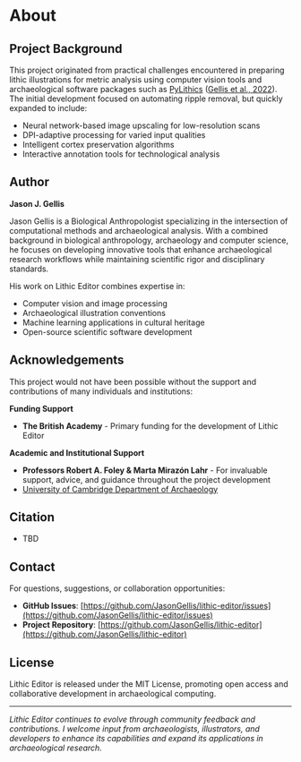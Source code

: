 # About

## Project Background

This project originated from practical challenges encountered in preparing lithic illustrations for metric analysis using computer vision tools and archaeological software packages such as [PyLithics](https://github.com/alan-turing-institute/Palaeoanalytics) ([Gellis et al., 2022](https://doi.org/10.21105/joss.03738)). The initial development focused on automating ripple removal, but quickly expanded to include:

- Neural network-based image upscaling for low-resolution scans
- DPI-adaptive processing for varied input qualities
- Intelligent cortex preservation algorithms
- Interactive annotation tools for technological analysis

## Author

**Jason J. Gellis**

Jason Gellis is a Biological Anthropologist specializing in the intersection of computational methods and archaeological analysis. With a combined background in biological anthropology, archaeology and computer science, he focuses on developing innovative tools that enhance archaeological research workflows while maintaining scientific rigor and disciplinary standards.

His work on Lithic Editor combines expertise in:

- Computer vision and image processing
- Archaeological illustration conventions
- Machine learning applications in cultural heritage
- Open-source scientific software development


## Acknowledgements

This project would not have been possible without the support and contributions of many individuals and institutions:

**Funding Support**

- **The British Academy** - Primary funding for the development of Lithic Editor

**Academic and Institutional Support**

- **Professors Robert A. Foley & Marta Mirazón Lahr** - For invaluable support, advice, and guidance throughout the project development
- [University of Cambridge Department of Archaeology](https://www.arch.cam.ac.uk/)

## Citation

 - TBD

## Contact

For questions, suggestions, or collaboration opportunities:

- **GitHub Issues**: [https://github.com/JasonGellis/lithic-editor/issues](https://github.com/JasonGellis/lithic-editor/issues)
- **Project Repository**: [https://github.com/JasonGellis/lithic-editor](https://github.com/JasonGellis/lithic-editor)

## License

Lithic Editor is released under the MIT License, promoting open access and collaborative development in archaeological computing.

---

*Lithic Editor continues to evolve through community feedback and contributions. I welcome input from archaeologists, illustrators, and developers to enhance its capabilities and expand its applications in archaeological research.*